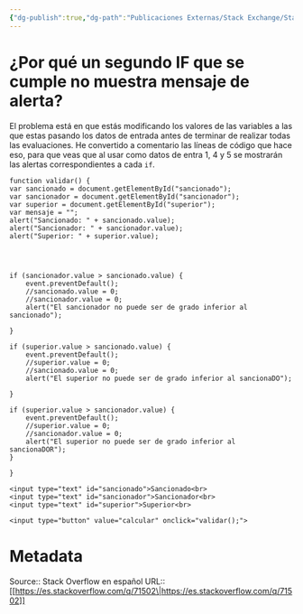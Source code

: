 ```yaml
---
{"dg-publish":true,"dg-path":"Publicaciones Externas/Stack Exchange/Stack Overflow en español/es.stackoverflow.com-71502.md","permalink":"/publicaciones-externas/stack-exchange/stack-overflow-en-espanol/es-stackoverflow-com-71502/","title":"¿Por qué un segundo IF que se cumple no muestra mensaje de alerta?","hide":true,"noteIcon":"default","created":"2024-04-03T12:49:10.679-06:00","updated":"2024-04-05T16:43:50.636-06:00"}
---
```


# ¿Por qué un segundo IF que se cumple no muestra mensaje de alerta?

El problema está en que estás modificando los valores de las variables a las que estas pasando los datos de entrada antes de terminar de realizar todas las evaluaciones. He convertido a comentario las líneas de código que hace eso, para que veas que al usar como datos de entra 1, 4 y 5 se mostrarán las alertas correspondientes a cada `if`.



<!-- begin snippet: js hide: false console: true babel: false -->

<!-- language: lang-js -->

    function validar() {
    var sancionado = document.getElementById("sancionado");
    var sancionador = document.getElementById("sancionador");
    var superior = document.getElementById("superior");
    var mensaje = "";
    alert("Sancionado: " + sancionado.value);
    alert("Sancionador: " + sancionador.value);
    alert("Superior: " + superior.value);




    if (sancionador.value > sancionado.value) {
        event.preventDefault();
        //sancionado.value = 0;
        //sancionador.value = 0;
        alert("El sancionador no puede ser de grado inferior al sancionado");

    }

    if (superior.value > sancionado.value) {
        event.preventDefault();
        //superior.value = 0;
        //sancionado.value = 0;
        alert("El superior no puede ser de grado inferior al sancionaDO");

    }

    if (superior.value > sancionador.value) {
        event.preventDefault();
        //superior.value = 0;
        //sancionador.value = 0;
        alert("El superior no puede ser de grado inferior al sancionaDOR");
    }

    }

<!-- language: lang-html -->

    <input type="text" id="sancionado">Sancionado<br>
    <input type="text" id="sancionador">Sancionador<br>
    <input type="text" id="superior">Superior<br>

    <input type="button" value="calcular" onclick="validar();">

<!-- end snippet -->



# Metadata
Source:: Stack Overflow en español
URL:: [[https://es.stackoverflow.com/q/71502\|https://es.stackoverflow.com/q/71502]]

